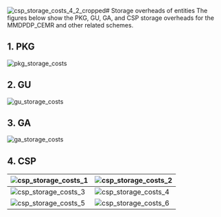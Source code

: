 ![csp_storage_costs_4_2_cropped](https://github.com/user-attachments/assets/fbc57d53-ff13-489e-a2cc-118b1c41e3d4)# Storage overheads of entities
The figures below show the PKG, GU, GA, and CSP storage overheads for the MMDPDP_CEMR and other related schemes.

## 1. PKG

![pkg_storage_costs](https://github.com/user-attachments/assets/1ea76981-b989-45c6-845d-9c5166cf9973)

## 2. GU

![gu_storage_costs](https://github.com/user-attachments/assets/6e800477-260b-4e95-87f4-b9e82ddfadf0)

## 3. GA

![ga_storage_costs](https://github.com/user-attachments/assets/b66fc8c1-0d6f-431e-af91-126255e0dab6)

## 4. CSP

| ![csp_storage_costs_1](https://github.com/user-attachments/assets/1dc0f53f-2dba-48a6-98f4-4dc98b5392a2) | ![csp_storage_costs_2](https://github.com/user-attachments/assets/423e72d1-2751-4197-b541-6dcd77802a7b) |
|-------------------------------------------|-------------------------------------------|
| ![csp_storage_costs_3](https://github.com/user-attachments/assets/943d72dc-b691-4955-a926-f5ecdf5a42b7) | ![csp_storage_costs_4](https://github.com/user-attachments/assets/7395207c-735e-4fc1-9165-b4c3ad7f0451) | 
| ![csp_storage_costs_5](https://github.com/user-attachments/assets/ada4d219-2153-4298-a83d-fbd7e701cbbb) | ![csp_storage_costs_6](https://github.com/user-attachments/assets/d762b2db-2f56-4234-a72d-e4e7f9770016) | 
